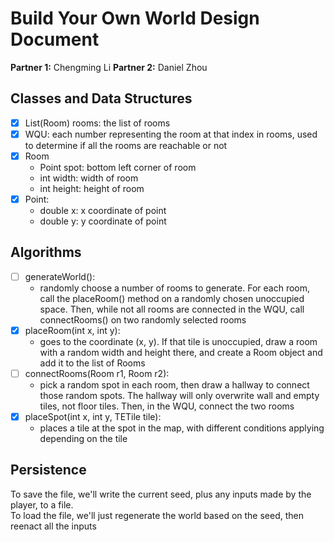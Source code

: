 # Build Your Own World Design Document

**Partner 1:**
Chengming Li
**Partner 2:**
Daniel Zhou
## Classes and Data Structures
- [x] List(Room) rooms: the list of rooms
- [x] WQU: each number representing the room at that index in rooms, used to determine if all the rooms are reachable or not
- [x] Room
  - Point spot: bottom left corner of room
  - int width: width of room
  - int height: height of room
- [x] Point:
  - double x: x coordinate of point
  - double y: y coordinate of point
## Algorithms
- [ ] generateWorld(): 
  - randomly choose a number of rooms to generate. For each room, call the placeRoom() method on a randomly chosen unoccupied space. Then, while not all rooms are connected in the WQU, call connectRooms() on two randomly selected rooms
- [x] placeRoom(int x, int y): 
  - goes to the coordinate (x, y). If that tile is unoccupied, draw a room with a random width and height there, and create a Room object and add it to the list of Rooms
- [ ] connectRooms(Room r1, Room r2): 
  - pick a random spot in each room, then draw a hallway to connect those random spots. The hallway will only overwrite wall and empty tiles, not floor tiles. Then, in the WQU, connect the two rooms
- [x] placeSpot(int x, int y, TETile tile):
  - places a tile at the spot in the map, with different conditions applying depending on the tile
## Persistence
To save the file, we'll write the current seed, plus any inputs made by the player, to a file.
<br>To load the file, we'll just regenerate the world based on the seed, then reenact all the inputs